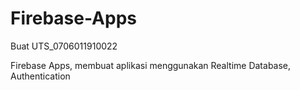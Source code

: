 # Firebase-Apps
Buat UTS_0706011910022

Firebase Apps, membuat aplikasi menggunakan Realtime Database, Authentication
